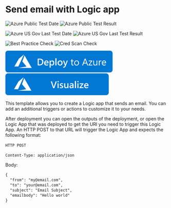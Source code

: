 # Send email with Logic app

![Azure Public Test Date](https://azurequickstartsservice.blob.core.windows.net/badges/101-logic-app-sendgrid/PublicLastTestDate.svg)
![Azure Public Test Result](https://azurequickstartsservice.blob.core.windows.net/badges/101-logic-app-sendgrid/PublicDeployment.svg)

![Azure US Gov Last Test Date](https://azurequickstartsservice.blob.core.windows.net/badges/101-logic-app-sendgrid/FairfaxLastTestDate.svg)
![Azure US Gov Last Test Result](https://azurequickstartsservice.blob.core.windows.net/badges/101-logic-app-sendgrid/FairfaxDeployment.svg)

![Best Practice Check](https://azurequickstartsservice.blob.core.windows.net/badges/101-logic-app-sendgrid/BestPracticeResult.svg)
![Cred Scan Check](https://azurequickstartsservice.blob.core.windows.net/badges/101-logic-app-sendgrid/CredScanResult.svg)

[![Deploy To Azure](https://raw.githubusercontent.com/Azure/azure-quickstart-templates/master/1-CONTRIBUTION-GUIDE/images/deploytoazure.svg?sanitize=true)]("https://portal.azure.com/#create/Microsoft.Template/uri/https%3A%2F%2Fraw.githubusercontent.com%2FAzure%2Fazure-quickstart-templates%2Fmaster%2F101-logic-app-sendgrid%2Fazuredeploy.json")  [![Visualize](https://raw.githubusercontent.com/Azure/azure-quickstart-templates/master/1-CONTRIBUTION-GUIDE/images/visualizebutton.svg?sanitize=true)]("http://armviz.io/#/?load=https%3A%2F%2Fraw.githubusercontent.com%2FAzure%2Fazure-quickstart-templates%2Fmaster%2F101-logic-app-sendgrid%2Fazuredeploy.json")

This template allows you to create a Logic app that sends an email. You can add an additional triggers or actions to customize it to your needs.  

After deployment you can open the outputs of the deployment, or open the Logic App that was deployed to get the URI you need to trigger this Logic App.  An HTTP POST to that URL will trigger the Logic App and expects the following format:

`HTTP POST`

`Content-Type: application/json`

Body:
```
{
  "from": "my@email.com",
  "to": "your@email.com",
  "subject": "Email Subject",
  "emailbody": "Hello world"
}
```


